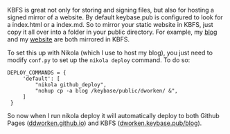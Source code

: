 <!-- 
.. title: Website Hosting with KBFS
.. slug: website-hosting-with-kbfs
.. date: 2016-02-18 17:56:33 UTC-05:00
.. tags: 
.. category: 
.. link: 
.. description: 
.. type: text
-->

KBFS is great not only for storing and signing files, but also for hosting a signed mirror of a website. By default keybase.pub is configured to look for a index.html or a index.md. So to mirror your static website in KBFS, just copy it all over into a folder in your public directory. For example, my [blog](https://dworken.keybase.pub/blog/) and my [website](https://dworken.keybase.pub/website/index.html) are both mirrored in KBFS. 

To set this up with Nikola (which I use to host my blog), you just need to modify ```conf.py``` to set up the ```nikola deploy``` command. To do so: 

```
DEPLOY_COMMANDS = {
     'default': [
         "nikola github_deploy",
         "nohup cp -a blog /keybase/public/dworken/ &",
     ]
 }
```

So now when I run nikola deploy it will automatically deploy to both Github Pages ([ddworken.github.io](https://ddworken.github.io)) and KBFS ([dworken.keybase.pub/blog](https://dworken.keybase.pub/blog/index.html)). 
